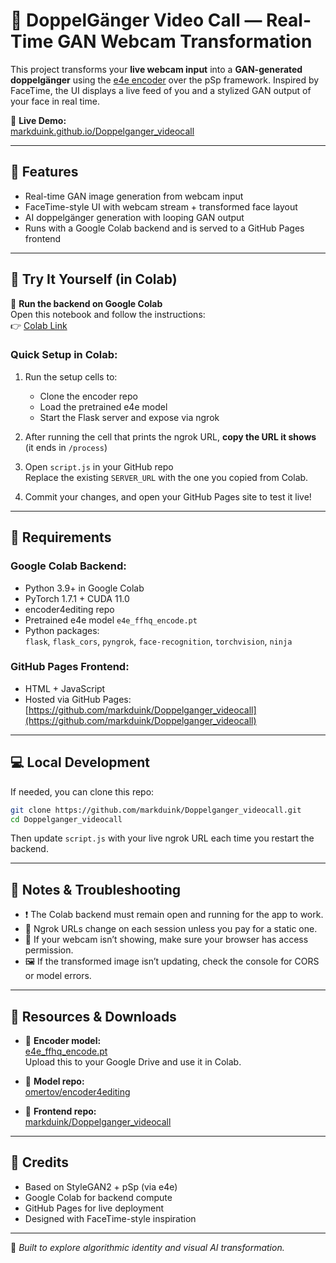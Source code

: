 # 👯 DoppelGänger Video Call — Real-Time GAN Webcam Transformation

This project transforms your **live webcam input** into a **GAN-generated doppelgänger** using the [e4e encoder](https://github.com/omertov/encoder4editing) over the pSp framework. Inspired by FaceTime, the UI displays a live feed of you and a stylized GAN output of your face in real time.

🔴 **Live Demo:**  
[markduink.github.io/Doppelganger_videocall](https://markduink.github.io/Doppelganger_videocall)

---

## 🚀 Features

- Real-time GAN image generation from webcam input  
- FaceTime-style UI with webcam stream + transformed face layout  
- AI doppelgänger generation with looping GAN output  
- Runs with a Google Colab backend and is served to a GitHub Pages frontend

---

## 🧪 Try It Yourself (in Colab)

🔗 **Run the backend on Google Colab**  
Open this notebook and follow the instructions:  
👉 [Colab Link](https://colab.research.google.com/drive/1Kf5vpd7K9j23wLXk58JZAm8Dlmpxx8DC?usp=sharing)

### Quick Setup in Colab:
1. Run the setup cells to:
   - Clone the encoder repo  
   - Load the pretrained e4e model  
   - Start the Flask server and expose via ngrok  

2. After running the cell that prints the ngrok URL, **copy the URL it shows** (it ends in `/process`)

3. Open `script.js` in your GitHub repo  
   Replace the existing `SERVER_URL` with the one you copied from Colab.

4. Commit your changes, and open your GitHub Pages site to test it live!

---

## 🧰 Requirements

### Google Colab Backend:
- Python 3.9+ in Google Colab  
- PyTorch 1.7.1 + CUDA 11.0  
- encoder4editing repo  
- Pretrained e4e model `e4e_ffhq_encode.pt`  
- Python packages:  
  `flask`, `flask_cors`, `pyngrok`, `face-recognition`, `torchvision`, `ninja`

### GitHub Pages Frontend:
- HTML + JavaScript
- Hosted via GitHub Pages:  
  [https://github.com/markduink/Doppelganger_videocall](https://github.com/markduink/Doppelganger_videocall)

---

## 💻 Local Development

If needed, you can clone this repo:

```bash
git clone https://github.com/markduink/Doppelganger_videocall.git
cd Doppelganger_videocall
```

Then update `script.js` with your live ngrok URL each time you restart the backend.

---

## 🧠 Notes & Troubleshooting

- ❗ The Colab backend must remain open and running for the app to work.
- 🔁 Ngrok URLs change on each session unless you pay for a static one.
- 🚫 If your webcam isn’t showing, make sure your browser has access permission.
- 🖼 If the transformed image isn’t updating, check the console for CORS or model errors.

---

## 📁 Resources & Downloads

- 🧠 **Encoder model:**  
  [e4e_ffhq_encode.pt](https://drive.google.com/file/d/1FGhfqu6iLkhkRYnVh_z1nRxy1sDazXvU/view?usp=sharing)  
  Upload this to your Google Drive and use it in Colab.
  
- 🔧 **Model repo:**  
  [omertov/encoder4editing](https://github.com/omertov/encoder4editing)

- 🎨 **Frontend repo:**  
  [markduink/Doppelganger_videocall](https://github.com/markduink/Doppelganger_videocall)

---

## 🙌 Credits

- Based on StyleGAN2 + pSp (via e4e)  
- Google Colab for backend compute  
- GitHub Pages for live deployment  
- Designed with FaceTime-style inspiration

---

🧬 _Built to explore algorithmic identity and visual AI transformation._


